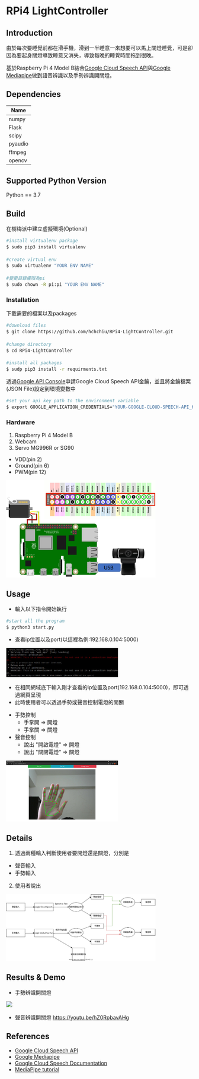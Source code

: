 # RPi4 LightController

## Introduction
由於每次要睡覺前都在滑手機，滑到一半睡意一來想要可以馬上關燈睡覺，可是卻因為要起身關燈導致睡意又消失，導致每晚的睡覺時間拖到很晚。

基於Raspberry Pi 4 Model B結合[Google Cloud Speech API](https://cloud.google.com/speech-to-text)與[Google Mediapipe](https://google.github.io/mediapipe/)做到語音辨識以及手勢辨識開關燈。

## Dependencies
|Name|
|----|
|numpy|
|Flask|
|scipy|
|pyaudio|
|ffmpeg|
|opencv|

## Supported Python Version
Python == 3.7

## Build

在樹梅派中建立虛擬環境(Optional)
```bash
#install virtualenv package
$ sudo pip3 install virtualenv

#create virtual env
$ sudo virtualenv "YOUR ENV NAME"

#變更目錄權限為pi
$ sudo chown -R pi:pi "YOUR ENV NAME"
```

### Installation
下載需要的檔案以及packages
```bash
#download files
$ git clone https://github.com/hchchiu/RPi4-LightController.git

#change directory
$ cd RPi4-LightController

#install all packages
$ sudp pip3 install -r requirments.txt
```

透過[Google API Console](https://console.developers.google.com/)申請Google Cloud Speech API金鑰，並且將金鑰檔案(JSON File)設定到環境變數中
```bash
#set your api key path to the environment variable
$ export GOOGLE_APPLICATION_CREDENTIALS="YOUR-GOOGLE-CLOUD-SPEECH-API_KEY_PATH"
```

### Hardware
1. Raspberry Pi 4 Model B
2. Webcam
3. Servo MG996R or SG90
- VDD(pin 2)
- Ground(pin 6)
- PWM(pin 12)

<div>
<img src="https://github.com/hchchiu/RPi4-LightController/blob/master/doc/pinout.png" width=80%>
</div>

## Usage
- 輸入以下指令開始執行
```bash
#start all the program
$ python3 start.py
```

- 查看ip位置以及port(以這裡為例:192.168.0.104:5000)
<div>
<img src="https://github.com/hchchiu/RPi4-LightController/blob/master/doc/ip.jpg" width=60%>
</div>

- 在相同網域底下輸入剛才查看的ip位置及port(192.168.0.104:5000)，即可透過網頁呈現
- 此時使用者可以透過手勢或聲音控制電燈的開關
* 手勢控制
  - 手掌開 &rArr; 開燈
  - 手掌關 &rArr; 關燈
* 聲音控制
  - 說出 "開啟電燈" &rArr; 開燈
  - 說出 "關閉電燈" &rArr; 關燈
<div>
<img src="https://github.com/hchchiu/RPi4-LightController/blob/master/doc/webui.png" width=60%>
</div>

## Details
1. 透過兩種輸入判斷使用者要開燈還是關燈，分別是
  - 聲音輸入
  - 手勢輸入
2. 使用者說出
<div>
<img src="https://github.com/hchchiu/RPi4-LightController/blob/master/doc/RPi4LightController.svg" width=80%>
</div>

## Results & Demo
- 手勢辨識開關燈
<div>
<img src="https://github.com/hchchiu/RPi4-LightController/blob/master/doc/IMG_6110_2.gif" width=35%>
</div>


- 聲音辨識開關燈
https://youtu.be/hZ0RpbavAHg

## References

- [Google Cloud Speech API](https://cloud.google.com/speech-to-text)
- [Google Mediapipe](https://google.github.io/mediapipe/)
- [Google Cloud Speech Documentation](https://github.com/googleapis/python-speech)
- [MediaPipe tutorial](https://techtutorialsx.com/2021/04/20/python-real-time-hand-tracking/)

